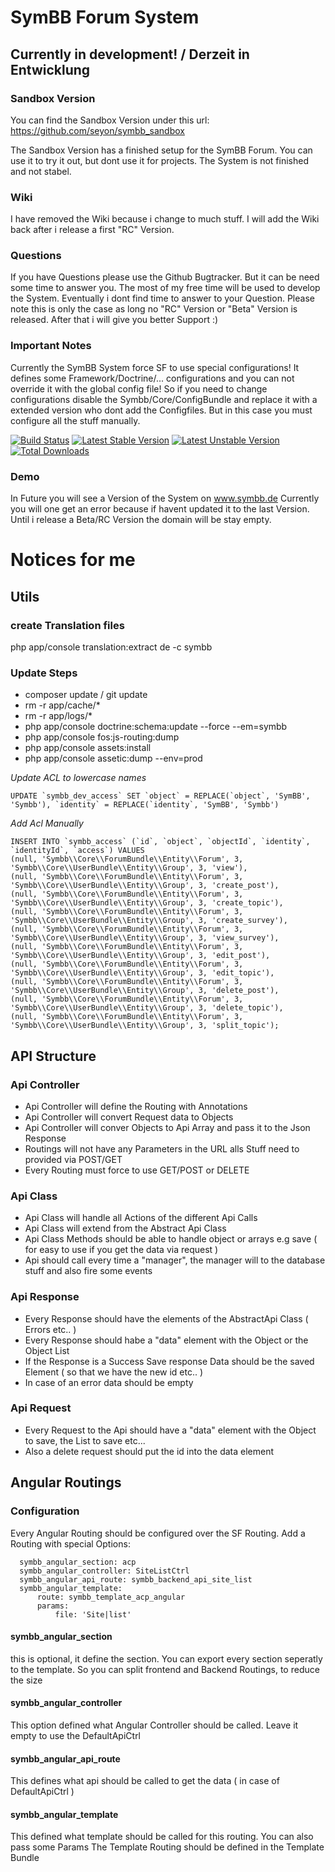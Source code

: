 # SymBB Forum System

## Currently in development! / Derzeit in Entwicklung


### Sandbox Version

You can find the Sandbox Version under this url:
https://github.com/seyon/symbb_sandbox

The Sandbox Version has a finished setup for the SymBB Forum.
You can use it to try it out, but dont use it for projects. The System is not finished and not stabel.

### Wiki

I have removed the Wiki because i change to much stuff.
I will add the Wiki back after i release a first "RC" Version.

### Questions

If you have Questions please use the Github Bugtracker. But it can be need some time to answer you.
The most of my free time will be used to develop the System. Eventually i dont find time to answer to your Question.
Please note this is only the case as long no "RC" Version or "Beta" Version is released. After that i will give you better Support :)

### Important Notes

Currently the SymBB System force SF to use special configurations!
It defines some Framework/Doctrine/... configurations and you can not override it with the global config file!
So if you need to change configurations disable the Symbb/Core/ConfigBundle and replace it with a extended version who dont add the Configfiles. But in this case you must configure all the stuff manually.

[![Build Status](https://travis-ci.org/seyon/symbb.png?branch=master)](https://travis-ci.org/seyon/symbb)
[![Latest Stable Version](https://poser.pugx.org/symbb/symbb/v/stable.png)](https://packagist.org/packages/symbb/symbb)
[![Latest Unstable Version](https://poser.pugx.org/symbb/symbb/v/unstable.png)](https://packagist.org/packages/symbb/symbb)
[![Total Downloads](https://poser.pugx.org/symbb/symbb/downloads.png)](https://packagist.org/packages/symbb/symbb)

### Demo

In Future you will see a Version of the System on www.symbb.de
Currently you will one get an error because if havent updated it to the last Version.
Until i release a Beta/RC Version the domain will be stay empty.


# Notices for me

## Utils

### create Translation files

php app/console translation:extract de -c symbb

### Update Steps

- composer update / git update
- rm -r app/cache/*
- rm -r app/logs/*
- php app/console doctrine:schema:update --force --em=symbb
- php app/console fos:js-routing:dump
- php app/console assets:install
- php app/console assetic:dump --env=prod

*Update ACL to lowercase names*

    UPDATE `symbb_dev_access` SET `object` = REPLACE(`object`, 'SymBB', 'Symbb'), `identity` = REPLACE(`identity`, 'SymBB', 'Symbb')

*Add Acl Manually*

    INSERT INTO `symbb_access` (`id`, `object`, `objectId`, `identity`, `identityId`, `access`) VALUES
    (null, 'Symbb\\Core\\ForumBundle\\Entity\\Forum', 3, 'Symbb\\Core\\UserBundle\\Entity\\Group', 3, 'view'),
    (null, 'Symbb\\Core\\ForumBundle\\Entity\\Forum', 3, 'Symbb\\Core\\UserBundle\\Entity\\Group', 3, 'create_post'),
    (null, 'Symbb\\Core\\ForumBundle\\Entity\\Forum', 3, 'Symbb\\Core\\UserBundle\\Entity\\Group', 3, 'create_topic'),
    (null, 'Symbb\\Core\\ForumBundle\\Entity\\Forum', 3, 'Symbb\\Core\\UserBundle\\Entity\\Group', 3, 'create_survey'),
    (null, 'Symbb\\Core\\ForumBundle\\Entity\\Forum', 3, 'Symbb\\Core\\UserBundle\\Entity\\Group', 3, 'view_survey'),
    (null, 'Symbb\\Core\\ForumBundle\\Entity\\Forum', 3, 'Symbb\\Core\\UserBundle\\Entity\\Group', 3, 'edit_post'),
    (null, 'Symbb\\Core\\ForumBundle\\Entity\\Forum', 3, 'Symbb\\Core\\UserBundle\\Entity\\Group', 3, 'edit_topic'),
    (null, 'Symbb\\Core\\ForumBundle\\Entity\\Forum', 3, 'Symbb\\Core\\UserBundle\\Entity\\Group', 3, 'delete_post'),
    (null, 'Symbb\\Core\\ForumBundle\\Entity\\Forum', 3, 'Symbb\\Core\\UserBundle\\Entity\\Group', 3, 'delete_topic'),
    (null, 'Symbb\\Core\\ForumBundle\\Entity\\Forum', 3, 'Symbb\\Core\\UserBundle\\Entity\\Group', 3, 'split_topic');

## API Structure

### Api Controller

- Api Controller will define the Routing with Annotations
- Api Controller will convert Request data to Objects
- Api Controller will conver Objects to Api Array and pass it to the Json Response
- Routings will not have any Parameters in the URL alls Stuff need to provided via POST/GET
- Every Routing must force to use GET/POST or DELETE

### Api Class

- Api Class will handle all Actions of the different Api Calls
- Api Class will extend from the Abstract Api Class
- Api Class Methods should be able to handle object or arrays e.g save ( for easy to use if you get the data via request )
- Api should call every time a "manager", the manager will to the database stuff and also fire some events

### Api Response

- Every Response should have the elements of the AbstractApi Class ( Errors etc.. )
- Every Response should habe a "data" element with the Object or the Object List
- If the Response is a Success Save response Data should be the saved Element ( so that we have the new id etc.. )
- In case of an error data should be empty

### Api Request

- Every Request to the Api should have a "data" element with the Object to save, the List to save etc...
- Also a delete request should put the id into the data element

## Angular Routings

### Configuration

Every Angular Routing should be configured over the SF Routing.
Add a Routing with special Options:

      symbb_angular_section: acp
      symbb_angular_controller: SiteListCtrl
      symbb_angular_api_route: symbb_backend_api_site_list
      symbb_angular_template:
          route: symbb_template_acp_angular
          params:
              file: 'Site|list'

#### symbb_angular_section

this is optional, it define the section. You can export every section seperatly to the template.
So you can split frontend and Backend Routings, to reduce the size

#### symbb_angular_controller

This option defined what Angular Controller should be called. Leave it empty to use the DefaultApiCtrl

#### symbb_angular_api_route

This defines what api should be called to get the data ( in case of DefaultApiCtrl )

#### symbb_angular_template

This defined what template should be called for this routing. You can also pass some Params
The Template Routing should be defined in the Template Bundle


